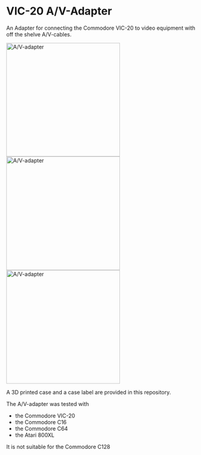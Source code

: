 # VIC-20 A/V-Adapter
An Adapter for connecting the Commodore VIC-20 to video equipment with off the shelve A/V-cables.

<img src="https://github.com/svenpetersen1965/VIC-20_AV-Adapter/blob/main/Rev.%200/pictures/9023_-_in_case_front.JPG" width="300" alt="A/V-adapter">

<img src="https://github.com/svenpetersen1965/VIC-20_AV-Adapter/blob/main/Rev.%200/pictures/9022_-_In_case_back.JPG" width="300" alt="A/V-adapter">

<img src="https://github.com/svenpetersen1965/VIC-20_AV-Adapter/blob/main/Rev.%200/pictures/9025_-_PCB_%26_case.JPG" width="300" alt="A/V-adapter">

A 3D printed case and a case label are provided in this repository.

The A/V-adapter was tested with
* the Commodore VIC-20
* the Commodore C16
* the Commodore C64
* the Atari 800XL

It is not suitable for the Commodore C128
